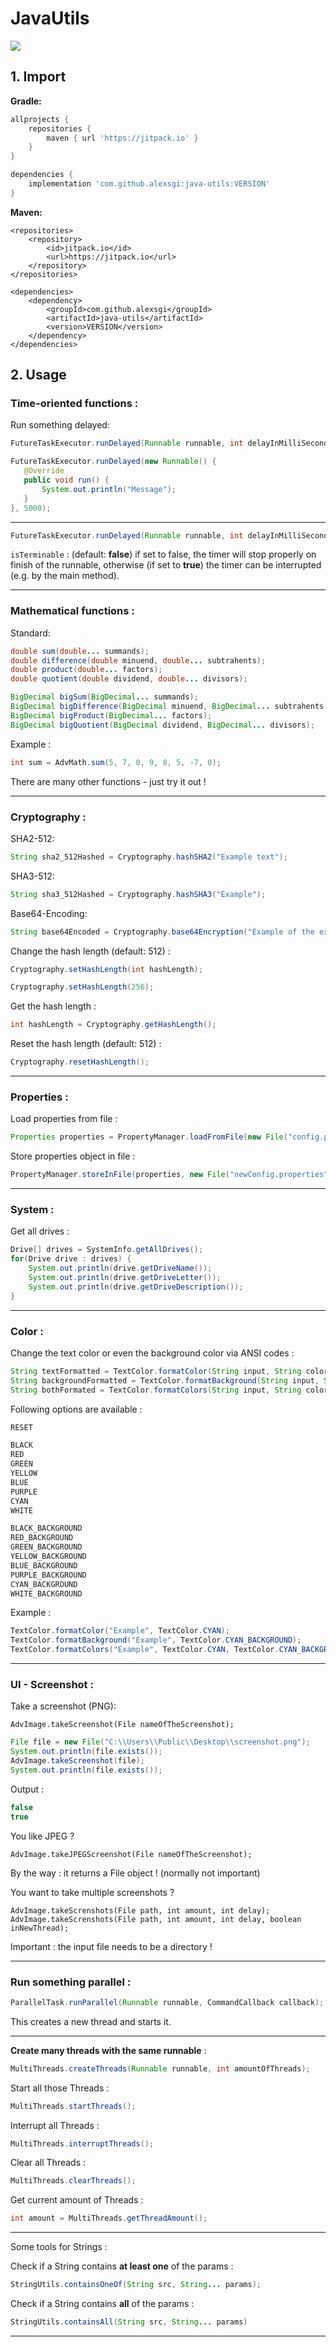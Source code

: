 

# JavaUtils

[![](https://jitpack.io/v/alexsgi/java-utils.svg)](https://jitpack.io/#alexsgi/java-utils)

## 1. Import

**Gradle:**
```gradle
allprojects {
	repositories {
		maven { url 'https://jitpack.io' }
	}
}
```
```gradle
dependencies {
	implementation 'com.github.alexsgi:java-utils:VERSION'
}
```
**Maven:**
```maven
<repositories>
	<repository>
		<id>jitpack.io</id>
		<url>https://jitpack.io</url>
	</repository>
</repositories>
```
```maven
<dependencies>
	<dependency>
	    <groupId>com.github.alexsgi</groupId>
	    <artifactId>java-utils</artifactId>
	    <version>VERSION</version>
	</dependency>
</dependencies>
```

## 2. Usage

###  Time-oriented functions :
 
 Run something delayed:
 ```java
FutureTaskExecutor.runDelayed(Runnable runnable, int delayInMilliSeconds);
```
 ```java
FutureTaskExecutor.runDelayed(new Runnable() {
	@Override
    public void run() {
	    System.out.println("Message");
    }
}, 5000);
```
____________________
```java
FutureTaskExecutor.runDelayed(Runnable runnable, int delayInMilliSeconds, boolean isTerminable);
```
```isTerminable``` : (default: **false**) if set to false, the timer will stop properly on finish of the runnable, otherwise (if set to **true**) the timer can be interrupted (e.g. by the main method).

---

###  Mathematical functions :
Standard:
```java
double sum(double... summands);
double difference(double minuend, double... subtrahents);
double product(double... factors);
double quotient(double dividend, double... divisors);

BigDecimal bigSum(BigDecimal... summands);
BigDecimal bigDifference(BigDecimal minuend, BigDecimal... subtrahents);
BigDecimal bigProduct(BigDecimal... factors);
BigDecimal bigQuotient(BigDecimal dividend, BigDecimal... divisors);
```
Example :
```java
int sum = AdvMath.sum(5, 7, 0, 9, 8, 5, -7, 0);
```
There are many other functions - just try it out !

---
### Cryptography :
SHA2-512:
```java
String sha2_512Hashed = Cryptography.hashSHA2("Example text");
```
SHA3-512:
```java
String sha3_512Hashed = Cryptography.hashSHA3("Example");
```
Base64-Encoding:
```java
String base64Encoded = Cryptography.base64Encryption("Example of the example");
```
Change the hash length (default: 512) :
```java
Cryptography.setHashLength(int hashLength);
```
```java
Cryptography.setHashLength(256);
```
Get the hash length :
```java
int hashLength = Cryptography.getHashLength();
```
Reset the hash length (default: 512) :
```java
Cryptography.resetHashLength();
```
---

### Properties :
Load properties from file :
```java
Properties properties = PropertyManager.loadFromFile(new File("config.properties");
```
Store properties object in file :
```java
PropertyManager.storeInFile(properties, new File("newConfig.properties"));
```
---

### System :
Get all drives :
```java
Drive[] drives = SystemInfo.getAllDrives();
for(Drive drive : drives) {
    System.out.println(drive.getDriveName());
    System.out.println(drive.getDriveLetter());
    System.out.println(drive.getDriveDescription());
}
```
---

### Color :
Change the text color or even the background color via ANSI codes :
```java
String textFormatted = TextColor.formatColor(String input, String color);
String backgroundFormatted = TextColor.formatBackground(String input, String backgroundColor);
String bothFormated = TextColor.formatColors(String input, String color, String backgroundColor);
```
Following options are available :
```java
RESET

BLACK
RED
GREEN
YELLOW
BLUE
PURPLE
CYAN
WHITE

BLACK_BACKGROUND
RED_BACKGROUND
GREEN_BACKGROUND
YELLOW_BACKGROUND
BLUE_BACKGROUND
PURPLE_BACKGROUND
CYAN_BACKGROUND
WHITE_BACKGROUND
```
Example :
```java
TextColor.formatColor("Example", TextColor.CYAN);
TextColor.formatBackground("Example", TextColor.CYAN_BACKGROUND);
TextColor.formatColors("Example", TextColor.CYAN, TextColor.CYAN_BACKGROUND);
```
---

### UI - Screenshot :
Take a screenshot (PNG):
```
AdvImage.takeScreenshot(File nameOfTheScreenshot);
```
```java
File file = new File("C:\\Users\\Public\\Desktop\\screenshot.png");
System.out.println(file.exists());
AdvImage.takeScreenshot(file);
System.out.println(file.exists());
```
Output :
```java
false
true
```
You like JPEG ?
```
AdvImage.takeJPEGScreenshot(File nameOfTheScreenshot);
```
By the way : it returns a File object ! (normally not important)

You want to take multiple screenshots ?
```
AdvImage.takeScrenshots(File path, int amount, int delay);
AdvImage.takeScrenshots(File path, int amount, int delay, boolean inNewThread);
```
Important : the input file needs to be a directory !

---

### Run something parallel :
```java
ParallelTask.runParallel(Runnable runnable, CommandCallback callback);
```
This creates a new thread and starts it.

---

**Create many threads with the same runnable** :
```java
MultiThreads.createThreads(Runnable runnable, int amountOfThreads);
```
Start all those Threads :
```java
MultiThreads.startThreads();
```
Interrupt all Threads :
```java
MultiThreads.interruptThreads();
```
Clear all Threads :
```java
MultiThreads.clearThreads();
```
Get current amount of Threads :
```java
int amount = MultiThreads.getThreadAmount();
```
---
Some tools for Strings :

Check if a String contains **at least one** of the params :
```java
StringUtils.containsOneOf(String src, String... params);
```
Check if a String contains **all** of the params :
```java
StringUtils.containsAll(String src, String... params)
```
---
